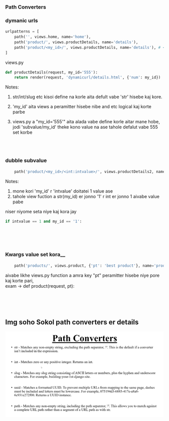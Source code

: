 ### **Path Converters**


### dymanic urls

```python
urlpatterns = [
    path('', views.home, name='home'),
    path('product/', views.productDetails, name='details'),
    path('product/<my_id>/', views.productDetails, name='details'), # <str:my_id> same
]
```

views.py

```python
def productDetails(request, my_id='555'):
    return render(request, 'dynamicurl/details.html', {'num': my_id})
```

Notes:
1. str/int/slug etc kisoi define na korle aita defult vabe 'str' hisebe kaj kore.  

2. 'my_id' aita views a peramitter hisebe nibe and etc logical kaj korte parbe

3. views.py a "my_id='555'" aita alada vabe define korle aitar mane hobe, jodi 'subvalue/my_id' theke kono value na ase tahole defalut vabe 555 set korbe

<br>
<br>

### dubble subvalue

```python
    path('product/<my_id>/<int:intvalue>/', views.productDetails2, name='details2'),
```

Notes: 
1. mone kori 'my_id' r 'intvalue' doitatei 1 value ase
2. tahole view fuction a str(my_id) er jonno '1' r int er jonno 1
aivabe value pabe

niser niyome seta niye kaj kora jay
```python
if intvalue == 1 and my_id == '1':
```


<br>
<br>
<br>

### Kwargs value set kora__

```python
    path('products/', views.product, {'pt': 'best product'}, name='product'),
```
aivabe likhe views.py function a amra key "pt" peramitter hisebe niye pore kaj korte pari,  
exam -> def product(request, pt):


<br>
<br>
<br>

## Img soho Sokol path converters er details 

![imf](./path-con.png)

